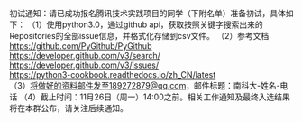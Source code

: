 初试通知：请已成功报名腾讯技术实践项目的同学（下附名单）准备初试，具体如下：
（1）使用python3.0，通过github api，获取按照关键字搜索出来的Repositories的全部issue信息，并格式化存储到csv文件。
（2）参考文档
https://github.com/PyGithub/PyGithub 
https://developer.github.com/v3/search/  
https://developer.github.com/v3/issues/  
https://python3-cookbook.readthedocs.io/zh_CN/latest  
（3）将做好的资料邮件发至189272879@qq.com，邮件标题：南科大-姓名-电话
（4）截止时间：11月26日（周一）14:00之前。相关工作通知及最终入选结果将在本群公布，请关注后续通知。